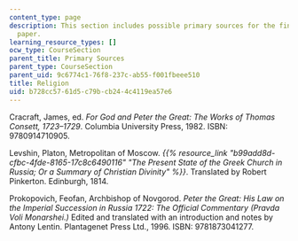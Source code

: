 ```yaml
---
content_type: page
description: This section includes possible primary sources for the final research
  paper.
learning_resource_types: []
ocw_type: CourseSection
parent_title: Primary Sources
parent_type: CourseSection
parent_uid: 9c6774c1-76f8-237c-ab55-f001fbeee510
title: Religion
uid: b728cc57-61d5-c79b-cb24-4c4119ea57e6
---
```


Cracraft, James, ed. _For God and Peter the Great: The Works of Thomas Consett, 1723–1729_. Columbia University Press, 1982. ISBN: 9780914710905. 

Levshin, Platon, Metropolitan of Moscow. _{{% resource_link "b99add8d-cfbc-4fde-8165-17c8c6490116" "The Present State of the Greek Church in Russia; Or a Summary of Christian Divinity" %}}_. Translated by Robert Pinkerton. Edinburgh, 1814.

Prokopovich, Feofan, Archbishop of Novgorod. _Peter the Great: His Law on the Imperial Succession in Russia 1722: The Official Commentary (Pravda Voli Monarshei.)_ Edited and translated with an introduction and notes by Antony Lentin. Plantagenet Press Ltd., 1996. ISBN: 9781873041277.